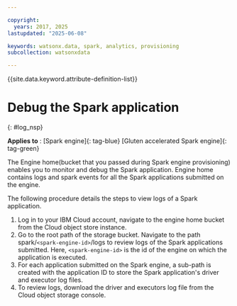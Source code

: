 ```yaml
---

copyright:
  years: 2017, 2025
lastupdated: "2025-06-08"

keywords: watsonx.data, spark, analytics, provisioning
subcollection: watsonxdata

---
```


{{site.data.keyword.attribute-definition-list}}

# Debug the Spark application
{: #log_nsp}

**Applies to** : [Spark engine]{: tag-blue}  [Gluten accelerated Spark engine]{: tag-green}


The Engine home(bucket that you passed during Spark engine provisioning) enables you to monitor and debug the Spark application. Engine home contains logs and spark events for all the Spark applications submitted on the engine.

The following procedure details the steps to view logs of a Spark application.


1. Log in to your IBM Cloud account, navigate to the engine home bucket from the Cloud object store instance.
2. Go to the root path of the storage bucket. Navigate to the path spark/`<spark-engine-id>`/logs to review logs of the Spark applications submitted. Here, `<spark-engine-id>` is the id of the engine on which the application is executed.
3. For each application submitted on the Spark engine, a sub-path is created with the application ID to store the Spark application's driver and executor log files.
4. To review logs, download the driver and executors log file from the Cloud object storage console.
